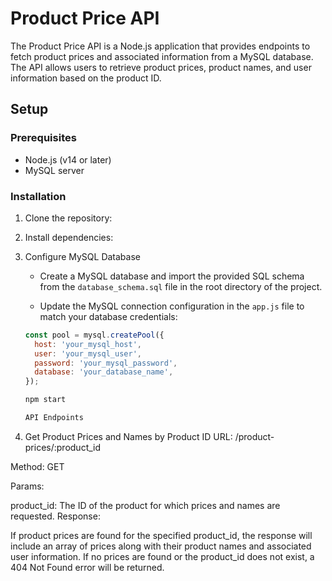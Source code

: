 # Product Price API

The Product Price API is a Node.js application that provides endpoints to fetch product prices and associated information from a MySQL database. The API allows users to retrieve product prices, product names, and user information based on the product ID.

## Setup

### Prerequisites

- Node.js (v14 or later)
- MySQL server

### Installation

1. Clone the repository:
  
2.  Install dependencies:
3. Configure MySQL Database

   - Create a MySQL database and import the provided SQL schema from the `database_schema.sql` file in the root directory of the project.

   - Update the MySQL connection configuration in the `app.js` file to match your database credentials:

   ```javascript
   const pool = mysql.createPool({
     host: 'your_mysql_host',
     user: 'your_mysql_user',
     password: 'your_mysql_password',
     database: 'your_database_name',
   });

   npm start

   API Endpoints
   
1. Get Product Prices and Names by Product ID
URL: /product-prices/:product_id

Method: GET

Params:

product_id: The ID of the product for which prices and names are requested.
Response:

If product prices are found for the specified product_id, the response will include an array of prices along with their product names and associated user information.
If no prices are found or the product_id does not exist, a 404 Not Found error will be returned.
